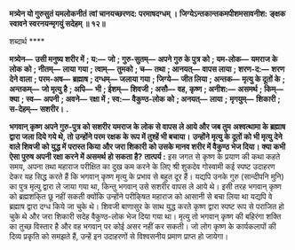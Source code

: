 **मत्र्येन यो गुरुसुतं यमलोकनीतं** **त्वां चानयच्छरणद: परमाषदग्धम् ।** **जिग्येऽन्तकान्तकमपीशमसावनीश:** **ङ्क्षक स्वावने स्वरनयन्मृगयुं सदेहम् ॥ १२॥** 

शब्दार्थ **** 

**मत्र्येन—** **उसी मनुष्य शरीर में** **; य:—** **जो** **; गुरु-सुतम्—** **अपने गुरु के पुत्र को** **; यम-लोक—** **यमराज के लोक को** **; नीतम्—** **लाया** **गया** **; त्वाम्—** **तुमको** **; च—** **तथा** **; आनयत्—** **वापस लाया** **; शरण-द:—** **शरण देने वाला** **; परम-अष—** **ब्रह्माष** **; दग्धम्—** **जलाया गया** **; जिग्ये—** **जीत लिया** **; अन्तक—** **मृत्यु के दूतों के** **; अन्तकम्—** **जो मृत्यु है** **; अपि—** **भी** **; ईशम्—** **शिवजी** **; असौ—** **वह, कृष्ण** **; अनीश:—** **असमर्थ** **; किम्—** **क्या** **; स्व—** **अपनी** **; अवने—** **रक्षा में** **; स्व:—** **वैकुण्ठ-लोक को** **; अनयत्—** **लाया** **;** **मृगयुम्—** **शिकारी** **; स-देहम्—** **सशरीर।** **.** 

**भगवान् कृष्ण अपने गुरु-पुत्र को सशरीर यमराज के लोक से वापस ले आये और जब तुम** **अश्वत्थामा के ब्रह्माष द्वारा जला दिये गये थे, तो उन्होंने परम रक्षक के रूप में तुश्हें भी बचाया।** **उन्होंने मृत्यु के दूतों को भी मृत्यु देने वाले शिवजी को युद्ध में परास्त किया और जरा शिकारी** **को उसके मानव शरीर में वैकुण्ठ भेज दिया। क्या कभी ऐसा पुरुष अपनी रक्षा करने में असमर्थ** **हो सकता है?** **तात्पर्य :** इस जगत से कृष्ण के प्रयाण की कथा कहते समय, अपना तथा महाराज परीक्षित का दुख कम करने के लिए श्री शुकदेव गोस्वामी कई स्पष्ट उदाहरण देकर यह सिद्ध करते हैं कि भगवान् कृष्ण मृत्यु के प्रभाव से बहुत दूर हैं। यद्यपि उनके गुरु (सान्दीपनि मुनि) का पुत्र मृत्यु द्वारा ले जाया गया था, किन्तु भगवान् उसे सशरीर वापस ले आये थे। इसी तरह भगवान् कृष्ण को ब्रह्मशकि्त छू नहीं सकती क्योंकि उन्होंने परीकि्षत महाराज को आसानी से बचा लिया था यद्यपि वे ब्रह्माष द्वारा दग्ध किये जा चुके थे। शिवजी बाणासुर के साथ युद्ध करते कृष्ण द्वारा स्पष्ट रूप से पराजित हो चुके थे और जरा शिकारी सदेह वैकुण्ठ-लोक भेज दिया गया था। मृत्यु तो भगवान् कृष्ण की बहिरंगा शक्ति का तुच्छ विस्तार है और वह भगवान् पर कोई असर नहीं कर सकती। जो लोग कृष्ण के कार्यकलापों की दिव्य प्रकृति को समझते हैं, उन्हें इन उदाहरणों से विश्वसनीय प्रमाण प्राप्त हो जायेगा।  